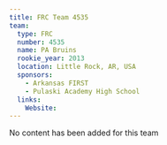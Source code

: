 ```yaml
---
title: FRC Team 4535
team:
  type: FRC
  number: 4535
  name: PA Bruins
  rookie_year: 2013
  location: Little Rock, AR, USA
  sponsors:
    - Arkansas FIRST
    - Pulaski Academy High School
  links:
    Website: 
---
```

No content has been added for this team